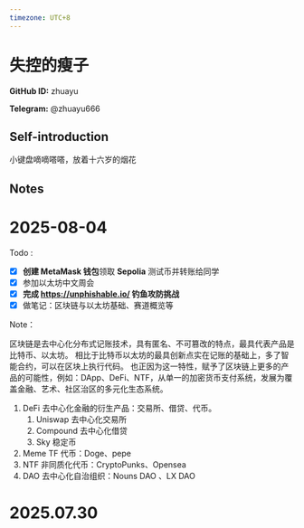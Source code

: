 ```yaml
---
timezone: UTC+8
---
```


# 失控的瘦子

**GitHub ID:** zhuayu

**Telegram:** @zhuayu666

## Self-introduction

小键盘嘀嘀嗒嗒，放着十六岁的烟花

## Notes

<!-- Content_START -->
# 2025-08-04

Todo :
- [x]  **创建 MetaMask 钱包**领取 **Sepolia** 测试币并转账给同学
- [x]  参加以太坊中文周会
- [x]  **完成  https://unphishable.io/  钓鱼攻防挑战**
- [x]  做笔记：区块链与以太坊基础、赛道概览等

Note：

区块链是去中心化分布式记账技术，具有匿名、不可篡改的特点，最具代表产品是比特币、以太坊。
相比于比特币以太坊的最具创新点实在记账的基础上，多了智能合约，可以在区块上执行代码。
也正因为这一特性，赋予了区块链上更多的产品的可能性，例如：DApp、DeFi、NTF，从单一的加密货币支付系统，发展为覆盖金融、艺术、社区治区的多元化生态系统。

1. DeFi 去中心化金融的衍生产品：交易所、借贷、代币。
    1. Uniswap 去中心化交易所
    2. Compound 去中心化借贷
    3. Sky 稳定币
2. Meme TF 代币：Doge、pepe
3. NTF 非同质化代币：CryptoPunks、Opensea
4. DAO 去中心化自治组织：Nouns DAO 、LX DAO


# 2025.07.30


<!-- Content_END -->
